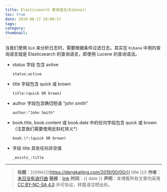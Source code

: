 ```yaml
---
title: Elasticsearch 查询语法(Kibana)）
toc: true
date: 2019-08-17 19:09:17
tags:
category:
thumbnail:
---
```

当我们使用 `ELK` 来分析日志时，需要根据条件过滤日志。其实在 `Kibana` 中用的查询语言就是 Elasticsearch 的查询语言，即使用 Lucene 的查询语法。

<!--more-->

* status 字段 包含 avtive

	```
	status:active
	```
* title 字段包含 quick 或 brown

	```
	title:(quick OR brown)
	```
* author 字段包含确切短语 “john smith”

	```
	author:"John Smith"
	```
* book.title, book.content 或 book.date 中的任何字段包含 quick 或 brown （注意我们需要使用反斜杠转义*）
	
	```
	book.\*:(quick OR brown)
	```
* 字段 title 具有任何非空值

	```
	_exists_:title
	```
	



---
> **标题**：[{{title}}](https://dengkaiting.com/2019/00/00/{{ title }}/)
> **作者**：[末日没有进行曲](https://dengkaiting.com/)
> **链接**：[link](https://dengkaiting.com/)
> **时间**：{{ date }}
> **声明**：本博客所有文章均采用 [CC BY-NC-SA 4.0](https://creativecommons.org/licenses/by-nc-sa/4.0/deed.zh) 许可协议，转载请注明出处。